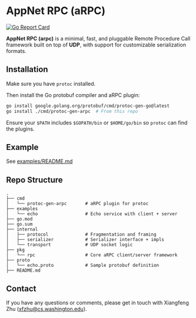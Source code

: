 # AppNet RPC (aRPC)

[![Go Report Card](https://goreportcard.com/badge/github.com/appnet-org/arpc)](https://goreportcard.com/report/github.com/appnet-org/arpc)

**AppNet RPC (arpc)** is a minimal, fast, and pluggable Remote Procedure Call framework built on top of **UDP**, with support for customizable serialization formats.

## Installation

Make sure you have `protoc` installed.

Then install the Go protobuf compiler and aRPC plugin:

```bash
go install google.golang.org/protobuf/cmd/protoc-gen-go@latest
go install ./cmd/protoc-gen-arpc  # From this repo
```

Ensure your `$PATH` includes `$GOPATH/bin` or `$HOME/go/bin` so `protoc` can find the plugins.

## Example 

See [examples/README.md](examples/README.md)

## Repo Structure

```
.
├── cmd
│   └── protoc-gen-arpc       # aRPC plugin for protoc
├── examples
│   └── echo                  # Echo service with client + server
├── go.mod
├── go.sum
├── internal
│   ├── protocol              # Fragmentation and framing
│   ├── serializer            # Serializer interface + impls
│   └── transport             # UDP socket logic
├── pkg
│   └── rpc                   # Core aRPC client/server framework
├── proto
│   └── echo.proto            # Sample protobuf definition
├── README.md
```


## Contact

If you have any questions or comments, please get in touch with Xiangfeng Zhu (xfzhu@cs.washington.edu).

